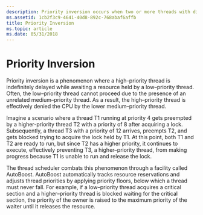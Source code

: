 ```yaml
---
description: Priority inversion occurs when two or more threads with different priorities are in contention to be scheduled.
ms.assetid: 1cb2f3c9-4641-40d8-892c-768abaf6affb
title: Priority Inversion
ms.topic: article
ms.date: 05/31/2018
---
```


# Priority Inversion

Priority inversion is a phenomenon where a high–priority thread is indefinitely delayed while awaiting a resource held by a low–priority thread. Often, the low–priority thread cannot proceed due to the presence of an unrelated medium–priority thread. As a result, the high–priority thread is effectively denied the CPU by the lower medium–priority thread.

Imagine a scenario where a thread T1 running at priority 4 gets preempted by a higher-priority thread T2 with a priority of 8 after acquiring a lock. Subsequently, a thread T3 with a priority of 12 arrives, preempts T2, and gets blocked trying to acquire the lock held by T1. At this point, both T1 and T2 are ready to run, but since T2 has a higher priority, it continues to execute, effectively preventing T3, a higher–priority thread, from making progress because T1 is unable to run and release the lock.

The thread scheduler combats this phenomenon through a facility called AutoBoost. AutoBoost automatically tracks resource reservations and adjusts thread priorities by applying priority floors, below which a thread must never fall. For example, if a low–priority thread acquires a critical section and a higher–priority thread is blocked waiting for the critical section, the priority of the owner is raised to the maximum priority of the waiter until it releases the resource.



 



